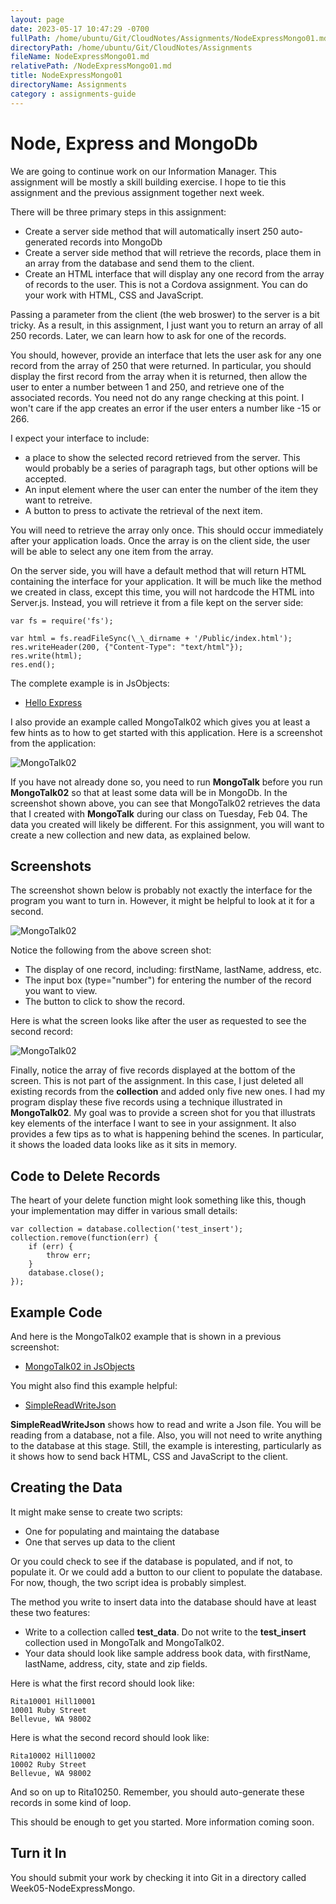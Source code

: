 ```yaml
---
layout: page
date: 2023-05-17 10:47:29 -0700
fullPath: /home/ubuntu/Git/CloudNotes/Assignments/NodeExpressMongo01.md
directoryPath: /home/ubuntu/Git/CloudNotes/Assignments
fileName: NodeExpressMongo01.md
relativePath: /NodeExpressMongo01.md
title: NodeExpressMongo01
directoryName: Assignments
category : assignments-guide
---
```


Node, Express and MongoDb
================

We are going to continue work on our Information Manager. This
assignment will be mostly a skill building exercise. I hope to tie
this assignment and the previous assignment together next week.

There will be three primary steps in this assignment:

- Create a server side method that will automatically insert 250
auto-generated records into MongoDb
- Create a server side method that will retrieve the records, place
them in an array  from the
database and send them to the client.
- Create an HTML interface that will display any one record from the
array of records to the user. This is not a Cordova assignment. You can
do your work with HTML, CSS and JavaScript.


Passing a parameter from the client (the web broswer) to the server
is a bit tricky. As a result, in this assignment, I just want you to
return an array of all 250 records. Later, we can learn how to ask
for one of the records.

You should, however, provide an interface that lets the user ask for
any one record from the array of 250 that were returned. In particular,
you should display the first record from the array when it is returned,
then allow the user to enter a number between 1 and 250, and retrieve
one of the associated records. You need not do any range checking at
this point. I won't care if the app creates an error if the user enters
a number like -15 or 266.

I expect your interface to include:

- a place to show the selected record retrieved from the server. This
would probably be a series of paragraph tags, but other options will
be accepted.
- An input element where the user can enter the number of the item they
want to retreive.
- A button to press to activate the retrieval of the next item.

You will need to retrieve the array only once. This should occur
immediately after your application loads. Once the array is on the
client side, the user will be able to select any one item from the
array.

On the server side, you will have a default method that will return
HTML containing the interface for your application. It will be much
like the method we created in class, except this time, you will not
hardcode the HTML into Server.js. Instead, you will retrieve it from
a file kept on the server side:


	var fs = require('fs');

	var html = fs.readFileSync(\_\_dirname + '/Public/index.html');
	res.writeHeader(200, {"Content-Type": "text/html"});   
	res.write(html);
	res.end();

The complete example is in JsObjects:

- [Hello Express](https://github.com/charliecalvert/JsObjects/tree/master/JavaScript/NodeCode/HelloExpress)

I also provide an example called MongoTalk02 which gives you at least
a few hints as to how to get started with this application. Here is a
screenshot from the application:

![MongoTalk02](https://s3.amazonaws.com/s3bucket01.elvenware.com/dev-images/cloud/NodeExpressMongo01.png)

If you have not already done so, you need to run **MongoTalk**
before you run **MongoTalk02** so that at least some data will be in
MongoDb. In the screenshot shown above, you can see that MongoTalk02
retrieves the data that I created with **MongoTalk** during our class on
Tuesday, Feb 04. The data you created will likely be different.  For
this assignment, you will want to create a new collection and new
data, as explained below.

Screenshots
-----------

The screenshot shown below is probably not exactly the interface for
the program you want to turn in. However, it might be helpful to look
at it for a second.

![MongoTalk02](https://s3.amazonaws.com/s3bucket01.elvenware.com/dev-images/cloud/NodeExpressMongo02.png)

Notice the following from the above screen shot:

- The display of one record, including: firstName, lastName, address, etc.
- The input box (type="number") for entering the number of the record you want to view.
- The button to click to show the record.

Here is what the screen looks like after the user as requested to see the
second record:

![MongoTalk02](https://s3.amazonaws.com/s3bucket01.elvenware.com/dev-images/cloud/NodeExpressMongo03.png)

Finally, notice the array of five records displayed at the bottom of
the screen. This is not part of the assignment. In this case, I just
deleted all existing records from the **collection** and added only
five new ones. I had my program display these five records using a
technique illustrated in **MongoTalk02**. My goal was to provide a
screen shot for you that illustrats key elements of the interface I
want to see in your assignment. It also provides a few tips as to
what is happening behind the scenes. In particular, it shows the
loaded data looks like as it sits in memory.

Code to Delete Records
----------------------

The heart of your delete function might look something like this, though
your implementation may differ in various small details:

	var collection = database.collection('test_insert');
	collection.remove(function(err) {
		if (err) {
			throw err;
		}
		database.close();
	});


Example Code
------------

And here is the MongoTalk02 example that is shown in a previous screenshot:

- [MongoTalk02 in JsObjects](https://github.com/charliecalvert/JsObjects/tree/master/Data/MongoTalk02)

You might also find this example helpful:

- [SimpleReadWriteJson](https://github.com/charliecalvert/JsObjects/blob/master/JavaScript/NodeCode/SimpleReadWriteJson/server.js)

**SimpleReadWriteJson** shows how to read and write a Json file. You will be
reading from a database, not a file. Also, you will not need to write
anything to the database at this stage. Still, the example is interesting,
particularly as it shows how to send back HTML, CSS and JavaScript to
the client.

Creating the Data
-----------------

It might make sense to create two scripts:

- One for populating and maintaing the database
- One that serves up data to the client

Or you could check to see if the database is populated, and if not,
to populate it. Or we could add a button to our client to populate
the database. For now, though, the two script idea is probably
simplest.

The method you write to insert data into the database should have
at least these two features:

- Write to a collection called **test_data**. Do not write to the **test_insert**
collection used in MongoTalk and MongoTalk02.
- Your data should look like sample address book data, with firstName,
lastName, address, city, state and zip fields.

Here is what the first record should look like:

	Rita10001 Hill10001
	10001 Ruby Street
	Bellevue, WA 98002

Here is what the second record should look like:

	Rita10002 Hill10002
	10002 Ruby Street
	Bellevue, WA 98002

And so on up to Rita10250. Remember, you should auto-generate these
records in some kind of loop.

This should be enough to get you started. More information coming
soon.

Turn it In
----------

You should submit your work by checking it into Git in a directory
called Week05-NodeExpressMongo.
